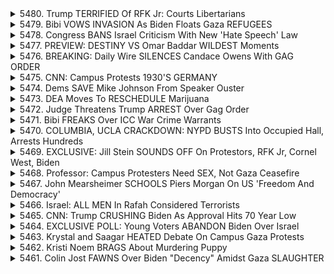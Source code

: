 <details>
<summary>5480. Trump TERRIFIED Of RFK Jr: Courts Libertarians</summary><br>

<a href="https://www.youtube.com/watch?v=LvR08VyqhyQ" target="_blank">
    <img src="https://img.youtube.com/vi/LvR08VyqhyQ/maxresdefault.jpg" 
        alt="[Youtube]" width="200">
</a>

# Trump TERRIFIED Of RFK Jr: Courts Libertarians


</details>

<details>
<summary>5479. Bibi VOWS INVASION As Biden Floats Gaza REFUGEES</summary><br>

<a href="https://www.youtube.com/watch?v=abXyvqmO2xs" target="_blank">
    <img src="https://img.youtube.com/vi/abXyvqmO2xs/maxresdefault.jpg" 
        alt="[Youtube]" width="200">
</a>

# Bibi VOWS INVASION As Biden Floats Gaza REFUGEES


</details>

<details>
<summary>5478. Congress BANS Israel Criticism With New 'Hate Speech' Law</summary><br>

<a href="https://www.youtube.com/watch?v=SekdrZ3Yam0" target="_blank">
    <img src="https://img.youtube.com/vi/SekdrZ3Yam0/maxresdefault.jpg" 
        alt="[Youtube]" width="200">
</a>

# Congress BANS Israel Criticism With New 'Hate Speech' Law


</details>

<details>
<summary>5477. PREVIEW: DESTINY VS Omar Baddar WILDEST Moments</summary><br>

<a href="https://www.youtube.com/watch?v=PrW8Llrkstw" target="_blank">
    <img src="https://img.youtube.com/vi/PrW8Llrkstw/maxresdefault.jpg" 
        alt="[Youtube]" width="200">
</a>

# PREVIEW: DESTINY VS Omar Baddar WILDEST Moments


</details>

<details>
<summary>5476. BREAKING: Daily Wire SILENCES Candace Owens With GAG ORDER</summary><br>

<a href="https://www.youtube.com/watch?v=3R1Jhed1-iA" target="_blank">
    <img src="https://img.youtube.com/vi/3R1Jhed1-iA/maxresdefault.jpg" 
        alt="[Youtube]" width="200">
</a>

# BREAKING: Daily Wire SILENCES Candace Owens With GAG ORDER


</details>

<details>
<summary>5475. CNN: Campus Protests 1930'S GERMANY</summary><br>

<a href="https://www.youtube.com/watch?v=bEHa3chXP2o" target="_blank">
    <img src="https://img.youtube.com/vi/bEHa3chXP2o/maxresdefault.jpg" 
        alt="[Youtube]" width="200">
</a>

# CNN: Campus Protests 1930'S GERMANY


</details>

<details>
<summary>5474. Dems SAVE Mike Johnson From Speaker Ouster</summary><br>

<a href="https://www.youtube.com/watch?v=1-4N1gSLlbQ" target="_blank">
    <img src="https://img.youtube.com/vi/1-4N1gSLlbQ/maxresdefault.jpg" 
        alt="[Youtube]" width="200">
</a>

# Dems SAVE Mike Johnson From Speaker Ouster


</details>

<details>
<summary>5473. DEA Moves To RESCHEDULE Marijuana</summary><br>

<a href="https://www.youtube.com/watch?v=OyQ_8zkmSms" target="_blank">
    <img src="https://img.youtube.com/vi/OyQ_8zkmSms/maxresdefault.jpg" 
        alt="[Youtube]" width="200">
</a>

# DEA Moves To RESCHEDULE Marijuana


</details>

<details>
<summary>5472. Judge Threatens Trump ARREST Over Gag Order</summary><br>

<a href="https://www.youtube.com/watch?v=GFhLIDEzGXk" target="_blank">
    <img src="https://img.youtube.com/vi/GFhLIDEzGXk/maxresdefault.jpg" 
        alt="[Youtube]" width="200">
</a>

# Judge Threatens Trump ARREST Over Gag Order


</details>

<details>
<summary>5471. Bibi FREAKS Over ICC War Crime Warrants</summary><br>

<a href="https://www.youtube.com/watch?v=5Jxt3zWLD8g" target="_blank">
    <img src="https://img.youtube.com/vi/5Jxt3zWLD8g/maxresdefault.jpg" 
        alt="[Youtube]" width="200">
</a>

# Bibi FREAKS Over ICC War Crime Warrants


</details>

<details>
<summary>5470. COLUMBIA, UCLA CRACKDOWN: NYPD BUSTS Into Occupied Hall, Arrests Hundreds</summary><br>

<a href="https://www.youtube.com/watch?v=_1gJEv5R4Hs" target="_blank">
    <img src="https://img.youtube.com/vi/_1gJEv5R4Hs/maxresdefault.jpg" 
        alt="[Youtube]" width="200">
</a>

# COLUMBIA, UCLA CRACKDOWN: NYPD BUSTS Into Occupied Hall, Arrests Hundreds


</details>

<details>
<summary>5469. EXCLUSIVE: Jill Stein SOUNDS OFF On Protestors, RFK Jr, Cornel West, Biden</summary><br>

<a href="https://www.youtube.com/watch?v=cnGxMqy_rQg" target="_blank">
    <img src="https://img.youtube.com/vi/cnGxMqy_rQg/maxresdefault.jpg" 
        alt="[Youtube]" width="200">
</a>

# EXCLUSIVE: Jill Stein SOUNDS OFF On Protestors, RFK Jr, Cornel West, Biden


</details>

<details>
<summary>5468. Professor: Campus Protesters Need SEX, Not Gaza Ceasefire</summary><br>

<a href="https://www.youtube.com/watch?v=K-EJz3yNk-w" target="_blank">
    <img src="https://img.youtube.com/vi/K-EJz3yNk-w/maxresdefault.jpg" 
        alt="[Youtube]" width="200">
</a>

# Professor: Campus Protesters Need SEX, Not Gaza Ceasefire


</details>

<details>
<summary>5467. John Mearsheimer SCHOOLS Piers Morgan On US 'Freedom And Democracy'</summary><br>

<a href="https://www.youtube.com/watch?v=QfLQtX6xXeo" target="_blank">
    <img src="https://img.youtube.com/vi/QfLQtX6xXeo/maxresdefault.jpg" 
        alt="[Youtube]" width="200">
</a>

# John Mearsheimer SCHOOLS Piers Morgan On US 'Freedom And Democracy'


</details>

<details>
<summary>5466. Israel: ALL MEN In Rafah Considered Terrorists</summary><br>

<a href="https://www.youtube.com/watch?v=nav260Jq-ho" target="_blank">
    <img src="https://img.youtube.com/vi/nav260Jq-ho/maxresdefault.jpg" 
        alt="[Youtube]" width="200">
</a>

# Israel: ALL MEN In Rafah Considered Terrorists


</details>

<details>
<summary>5465. CNN: Trump CRUSHING Biden As Approval Hits 70 Year Low</summary><br>

<a href="https://www.youtube.com/watch?v=n1GyYAb9lAk" target="_blank">
    <img src="https://img.youtube.com/vi/n1GyYAb9lAk/maxresdefault.jpg" 
        alt="[Youtube]" width="200">
</a>

# CNN: Trump CRUSHING Biden As Approval Hits 70 Year Low


</details>

<details>
<summary>5464. EXCLUSIVE POLL: Young Voters ABANDON Biden Over Israel</summary><br>

<a href="https://www.youtube.com/watch?v=CHyaWaqcsCk" target="_blank">
    <img src="https://img.youtube.com/vi/CHyaWaqcsCk/maxresdefault.jpg" 
        alt="[Youtube]" width="200">
</a>

# EXCLUSIVE POLL: Young Voters ABANDON Biden Over Israel


</details>

<details>
<summary>5463. Krystal and Saagar HEATED Debate On Campus Gaza Protests</summary><br>

<a href="https://www.youtube.com/watch?v=jMIg52rfb_U" target="_blank">
    <img src="https://img.youtube.com/vi/jMIg52rfb_U/maxresdefault.jpg" 
        alt="[Youtube]" width="200">
</a>

# Krystal and Saagar HEATED Debate On Campus Gaza Protests


</details>

<details>
<summary>5462. Kristi Noem BRAGS About Murdering Puppy</summary><br>

<a href="https://www.youtube.com/watch?v=YcwIQFOUOOE" target="_blank">
    <img src="https://img.youtube.com/vi/YcwIQFOUOOE/maxresdefault.jpg" 
        alt="[Youtube]" width="200">
</a>

# Kristi Noem BRAGS About Murdering Puppy


</details>

<details>
<summary>5461. Colin Jost FAWNS Over Biden "Decency" Amidst Gaza SLAUGHTER</summary><br>

<a href="https://www.youtube.com/watch?v=MfhOyc1H8aU" target="_blank">
    <img src="https://img.youtube.com/vi/MfhOyc1H8aU/maxresdefault.jpg" 
        alt="[Youtube]" width="200">
</a>

# Colin Jost FAWNS Over Biden "Decency" Amidst Gaza SLAUGHTER


</details>

